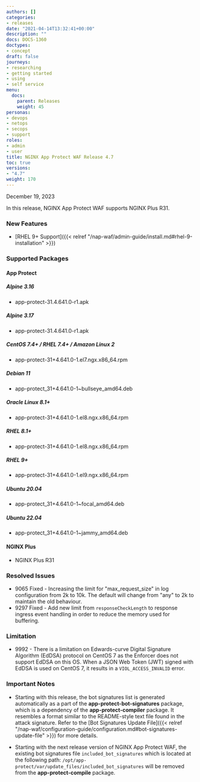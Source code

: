 ```yaml
---
authors: []
categories:
- releases
date: "2021-04-14T13:32:41+00:00"
description: ""
docs: DOCS-1360
doctypes:
- concept
draft: false
journeys:
- researching
- getting started
- using
- self service
menu:
  docs:
    parent: Releases
    weight: 45
personas:
- devops
- netops
- secops
- support
roles:
- admin
- user
title: NGINX App Protect WAF Release 4.7
toc: true
versions:
- "4.7"
weight: 170
---
```


December 19, 2023

In this release, NGINX App Protect WAF supports NGINX Plus R31.

### New Features

- [RHEL 9+ Support]({{< relref "/nap-waf/admin-guide/install.md#rhel-9-installation" >}})


### Supported Packages

#### App Protect

##### Alpine 3.16

- app-protect-31.4.641.0-r1.apk

##### Alpine 3.17

- app-protect-31.4.641.0-r1.apk

##### CentOS 7.4+ / RHEL 7.4+ / Amazon Linux 2

- app-protect-31+4.641.0-1.el7.ngx.x86_64.rpm

##### Debian 11

- app-protect_31+4.641.0-1~bullseye_amd64.deb

##### Oracle Linux 8.1+

- app-protect-31+4.641.0-1.el8.ngx.x86_64.rpm

##### RHEL 8.1+

- app-protect-31+4.641.0-1.el8.ngx.x86_64.rpm

##### RHEL 9+ 

- app-protect-31+4.641.0-1.el9.ngx.x86_64.rpm

##### Ubuntu 20.04

- app-protect_31+4.641.0-1~focal_amd64.deb

##### Ubuntu 22.04

- app-protect_31+4.641.0-1~jammy_amd64.deb


#### NGINX Plus

- NGINX Plus R31


### Resolved Issues

- 9065 Fixed - Increasing the limit for "max_request_size" in log configuration from 2k to 10k. The default will change from "any" to 2k to maintain the old behaviour.
- 9297 Fixed - Add new limit from `responseCheckLength` to response ingress event handling in order to reduce the memory used for buffering. 

### Limitation

- 9992 - There is a limitation on Edwards-curve Digital Signature Algorithm (EdDSA) protocol on CentOS 7 as the Enforcer does not support EdDSA on this OS. When a JSON Web Token (JWT) signed with EdDSA is used on CentOS 7, it results in a `VIOL_ACCESS_INVALID` error.

### **Important Notes**

- Starting with this release, the bot signatures list is generated automatically as a part of the **app-protect-bot-signatures** package, which is a dependency of the **app-protect-compiler** package. It resembles a format similar to the README-style text file found in the attack signature.
Refer to the [Bot Signatures Update File]({{< relref "/nap-waf/configuration-guide/configuration.md#bot-signatures-update-file" >}}) for more details.

- Starting with the next release version of NGINX App Protect WAF, the existing bot signatures file `included_bot_signatures` which is located at the following path: `/opt/app-protect/var/update_files/included_bot_signatures` will be removed from the **app-protect-compile** package.
